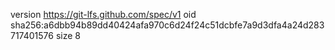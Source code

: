 version https://git-lfs.github.com/spec/v1
oid sha256:a6dbb94b89dd40424afa970c6d24f24c51dcbfe7a9d3dfa4a24d283717401576
size 8
